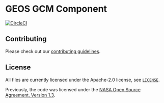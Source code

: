 # GEOS GCM Component
[![CircleCI](https://circleci.com/gh/GEOS-ESM/GEOSgcm_GridComp.svg?style=svg)](https://circleci.com/gh/GEOS-ESM/GEOSgcm_GridComp)

## Contributing

Please check out our [contributing guidelines](CONTRIBUTING.md).

## License

All files are currently licensed under the Apache-2.0 license, see [`LICENSE`](LICENSE).

Previously, the code was licensed under the [NASA Open Source Agreement, Version 1.3](LICENSE-NOSA).
